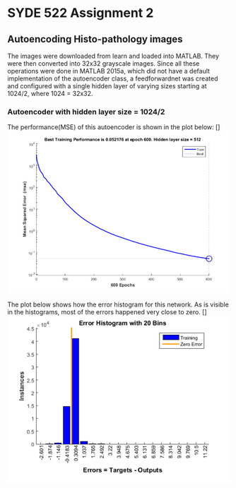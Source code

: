 # SYDE 522 Assignment 2
## Autoencoding Histo-pathology images
The images were downloaded from learn and loaded into MATLAB. They were then converted into 32x32 grayscale images. Since all these operations were done in MATLAB 2015a, which did not have a default implementation of the autoencoder class, a feedforwardnet was created and configured with a single hidden layer of varying sizes starting at 1024/2, where 1024 = 32x32.
### Autoencoder with hidden layer size = 1024/2
The performance(MSE) of this autoencoder is shown in the plot below:
[]![MSE peformance for hidden layer size = 512](hl_512_mse.png)

The plot below shows how the error histogram for this network. As is visible in the histograms, most of the errors happened very close to zero.
[]![MSE peformance for hidden layer size = 512](hl_512_error.png)
